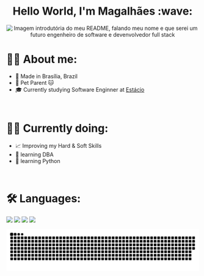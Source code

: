 <h1 align="center">Hello World, I'm Magalhães :wave:</h1>

<div align="center">
  <img src="https://user-images.githubusercontent.com/107576199/200138804-0be21a2d-73e3-4899-b6d8-101ed373258e.jpg" alt="Imagem introdutória do meu README, falando meu nome e que serei um futuro engenheiro de software e devenvolvedor full stack" width="850px">
</div>

# :man_technologist: About me:
- 📌 Made in Brasília, Brazil
- 🐶 Pet Parent 🐱
- 🎓 Currently studying Software Enginner at <a href="https://estacio.br" target="_blank">Estácio</a>
</br>

# 👨‍🎓 Currently doing:
- 📈 Improving my Hard & Soft Skills
- 💾 learning DBA
- 🐍 learning Python
</br>

# 🛠 Languages:
<div display="flex">
  <img src="https://cdn.jsdelivr.net/gh/devicons/devicon/icons/html5/html5-original.svg" width="50px"/>
  <img src="https://cdn.jsdelivr.net/gh/devicons/devicon/icons/css3/css3-original.svg" width="50px"/>
  <img src="https://cdn.jsdelivr.net/gh/devicons/devicon/icons/javascript/javascript-original.svg" width="50px"/>
  <img src="https://cdn.jsdelivr.net/gh/devicons/devicon/icons/python/python-original.svg" width="50px"/>
</div>

![snake gif](https://github.com/dropeMag/dropeMag/blob/output/github-contribution-grid-snake.svg)
